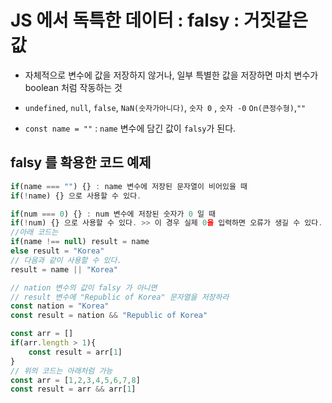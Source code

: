 # JS 에서 독특한 데이터 : falsy : 거짓같은 값

- 자체적으로 변수에 값을 저장하지 않거나, 일부 특별한 값을 저장하면 마치 변수가 boolean 처럼 작동하는 것

- `undefined`, `null`, `false`, `NaN(숫자가아니다)`, `숫자 0` , `숫자 -0` `On(큰정수형)`,`""`
- `const name = ""` : `name` 변수에 담긴 값이 `falsy`가 된다.

## falsy 를 확용한 코드 예제

```js
if(name === "") {} : name 변수에 저장된 문자열이 비어있을 때
if(!name) {} 으로 사용할 수 있다.

if(num === 0) {} : num 변수에 저장된 숫자가 0 일 때
if(!num) {} 으로 사용할 수 있다. >> 이 경우 실제 0을 입력하면 오류가 생길 수 있다.
//아래 코드는
if(name !== null) result = name
else result = "Korea"
// 다음과 같이 사용할 수 있다.
result = name || "Korea"

// nation 변수의 값이 falsy 가 아니면
// result 변수에 "Republic of Korea" 문자열을 저장하라
const nation = "Korea"
const result = nation && "Republic of Korea"

const arr = []
if(arr.length > 1){
    const result = arr[1]
}
// 위의 코드는 아래처럼 가능
const arr = [1,2,3,4,5,6,7,8]
const result = arr && arr[1]

```
